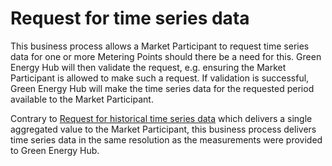 # Request for time series data

This business process allows a Market Participant to request time series data for one or more Metering Points should there be a need for this. Green Energy Hub will then validate the request, e.g. ensuring the Market Participant is allowed to make such a request. If validation is successful, Green Energy Hub will make the time series data for the requested period available to the Market Participant.

Contrary to [Request for historical time series data](docs/business-processes/request-for-historical-time-series-data.md) which delivers a single aggregated value to the Market Participant, this business process delivers time series data in the same resolution as the measurements were provided to Green Energy Hub.
